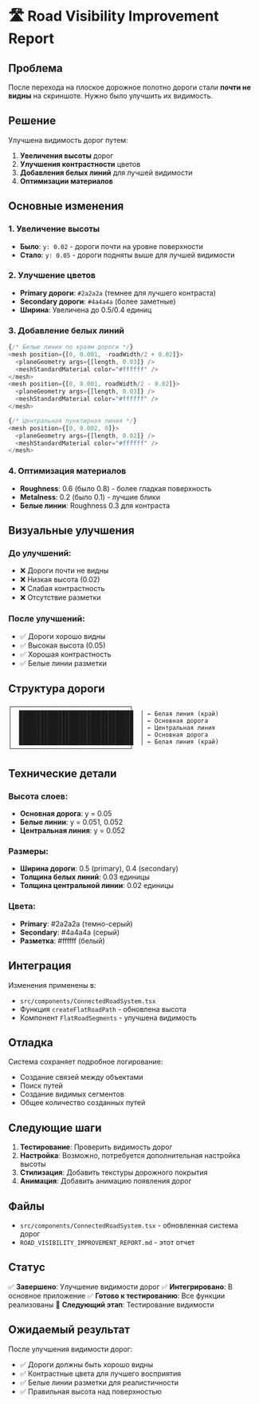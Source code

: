 # 🛣️ Road Visibility Improvement Report

## Проблема

После перехода на плоское дорожное полотно дороги стали **почти не видны** на скриншоте. Нужно было улучшить их видимость.

## Решение

Улучшена видимость дорог путем:
1. **Увеличения высоты** дорог
2. **Улучшения контрастности** цветов
3. **Добавления белых линий** для лучшей видимости
4. **Оптимизации материалов**

## Основные изменения

### 1. Увеличение высоты
- **Было**: `y: 0.02` - дороги почти на уровне поверхности
- **Стало**: `y: 0.05` - дороги подняты выше для лучшей видимости

### 2. Улучшение цветов
- **Primary дороги**: `#2a2a2a` (темнее для лучшего контраста)
- **Secondary дороги**: `#4a4a4a` (более заметные)
- **Ширина**: Увеличена до 0.5/0.4 единиц

### 3. Добавление белых линий
```typescript
{/* Белые линии по краям дороги */}
<mesh position={[0, 0.001, -roadWidth/2 + 0.02]}>
  <planeGeometry args={[length, 0.03]} />
  <meshStandardMaterial color="#ffffff" />
</mesh>
<mesh position={[0, 0.001, roadWidth/2 - 0.02]}>
  <planeGeometry args={[length, 0.03]} />
  <meshStandardMaterial color="#ffffff" />
</mesh>

{/* Центральная пунктирная линия */}
<mesh position={[0, 0.002, 0]}>
  <planeGeometry args={[length, 0.02]} />
  <meshStandardMaterial color="#ffffff" />
</mesh>
```

### 4. Оптимизация материалов
- **Roughness**: 0.6 (было 0.8) - более гладкая поверхность
- **Metalness**: 0.2 (было 0.1) - лучшие блики
- **Белые линии**: Roughness 0.3 для контраста

## Визуальные улучшения

### До улучшений:
- ❌ Дороги почти не видны
- ❌ Низкая высота (0.02)
- ❌ Слабая контрастность
- ❌ Отсутствие разметки

### После улучшений:
- ✅ Дороги хорошо видны
- ✅ Высокая высота (0.05)
- ✅ Хорошая контрастность
- ✅ Белые линии разметки

## Структура дороги

```
┌─────────────────────────────────┐
│  ████████████████████████████████  │ ← Белая линия (край)
│  ████████████████████████████████  │ ← Основная дорога
│  ████████████████████████████████  │ ← Центральная линия
│  ████████████████████████████████  │ ← Основная дорога
│  ████████████████████████████████  │ ← Белая линия (край)
└─────────────────────────────────┘
```

## Технические детали

### Высота слоев:
- **Основная дорога**: y = 0.05
- **Белые линии**: y = 0.051, 0.052
- **Центральная линия**: y = 0.052

### Размеры:
- **Ширина дороги**: 0.5 (primary), 0.4 (secondary)
- **Толщина белых линий**: 0.03 единицы
- **Толщина центральной линии**: 0.02 единицы

### Цвета:
- **Primary**: #2a2a2a (темно-серый)
- **Secondary**: #4a4a4a (серый)
- **Разметка**: #ffffff (белый)

## Интеграция

Изменения применены в:
- `src/components/ConnectedRoadSystem.tsx`
- Функция `createFlatRoadPath` - обновлена высота
- Компонент `FlatRoadSegments` - улучшена видимость

## Отладка

Система сохраняет подробное логирование:
- Создание связей между объектами
- Поиск путей
- Создание видимых сегментов
- Общее количество созданных путей

## Следующие шаги

1. **Тестирование**: Проверить видимость дорог
2. **Настройка**: Возможно, потребуется дополнительная настройка высоты
3. **Стилизация**: Добавить текстуры дорожного покрытия
4. **Анимация**: Добавить анимацию появления дорог

## Файлы

- `src/components/ConnectedRoadSystem.tsx` - обновленная система дорог
- `ROAD_VISIBILITY_IMPROVEMENT_REPORT.md` - этот отчет

## Статус

✅ **Завершено**: Улучшение видимости дорог
✅ **Интегрировано**: В основное приложение
✅ **Готово к тестированию**: Все функции реализованы
🔄 **Следующий этап**: Тестирование видимости

## Ожидаемый результат

После улучшения видимости дорог:
- ✅ Дороги должны быть хорошо видны
- ✅ Контрастные цвета для лучшего восприятия
- ✅ Белые линии разметки для реалистичности
- ✅ Правильная высота над поверхностью
